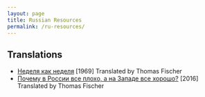 ```yaml
---
layout: page
title: Russian Resources
permalink: /ru-resources/
---
```


## Translations

* [Неделя как неделя](/a-week-like-any-other-translation) [1969] Translated by Thomas Fischer
* [Почему в России все плохо, а на Западе все хорошо?](/why-is-everything-bad-translation) [2016] Translated by Thomas Fischer